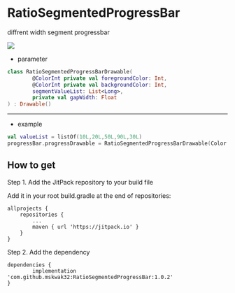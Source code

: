 # RatioSegmentedProgressBar
diffrent width segment progressbar

<img src = "https://user-images.githubusercontent.com/39761087/114204284-fa173800-9993-11eb-9ee8-2ad15533f75c.PNG" />

- parameter

```kotlin
class RatioSegmentedProgressBarDrawable(
        @ColorInt private val foregroundColor: Int,
        @ColorInt private val backgroundColor: Int,
        segmentValueList: List<Long>,
        private val gapWidth: Float
) : Drawable()
```
----------------------------------------------

- example
```kotlin
val valueList = listOf(10L,20L,50L,90L,30L)
progressBar.progressDrawable = RatioSegmentedProgressBarDrawable(Color.BLUE, Color.GRAY, valueList, 20f)
```

 ## How to get

Step 1. Add the JitPack repository to your build file

Add it in your root build.gradle at the end of repositories:

	allprojects {
		repositories {
			...
			maven { url 'https://jitpack.io' }
		}
	}
Step 2. Add the dependency

	dependencies {
	        implementation 'com.github.mskwak32:RatioSegmentedProgressBar:1.0.2'
	}
